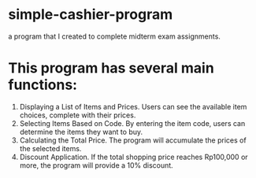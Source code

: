 # simple-cashier-program
a program that I created to complete midterm exam assignments. 

# This program has several main functions:
1. Displaying a List of Items and Prices. Users can see the available item choices, complete with their prices.
2. Selecting Items Based on Code. By entering the item code, users can determine the items they want to buy.
3. Calculating the Total Price. The program will accumulate the prices of the selected items.
4. Discount Application. If the total shopping price reaches Rp100,000 or more, the program will provide a 10% discount.
